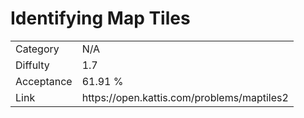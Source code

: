 # Identifying Map Tiles

<table>
    <tr>
        <td>Category</td>
        <td>N/A</td>
    </tr>
    <tr>
        <td>Diffulty</td>
        <td>1.7</td>
    </tr>
    <tr>
        <td>Acceptance</td>
        <td>61.91 %</td>
    </tr>
    <tr>
        <td>Link</td>
        <td>https://open.kattis.com/problems/maptiles2</td>
    </tr>
</table>